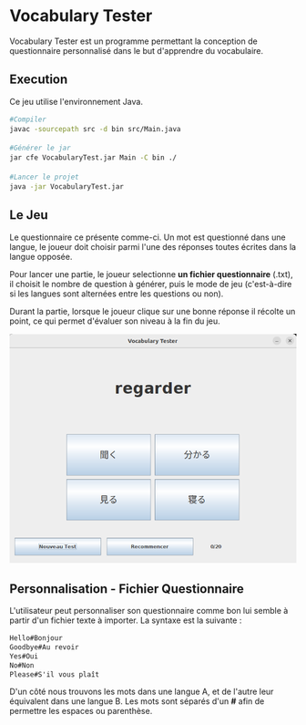 # Vocabulary Tester

Vocabulary Tester est un programme permettant la conception de questionnaire personnalisé dans le but d'apprendre du vocabulaire.

## Execution

Ce jeu utilise l'environnement Java.

```bash
#Compiler
javac -sourcepath src -d bin src/Main.java 

#Générer le jar
jar cfe VocabularyTest.jar Main -C bin ./

#Lancer le projet
java -jar VocabularyTest.jar 
```

## Le Jeu

Le questionnaire ce présente comme-ci. Un mot est questionné dans une langue, le joueur doit choisir parmi l'une des réponses toutes écrites dans la langue opposée. 

Pour lancer une partie, le joueur selectionne **un fichier questionnaire** (.txt), il choisit le nombre de question à générer, puis le mode de jeu (c'est-à-dire si les langues sont alternées entre les questions ou non).

Durant la partie, lorsque le joueur clique sur une bonne réponse il récolte un point, ce qui permet d'évaluer son niveau à la fin du jeu.

![Capture](./img/capture.png)

## Personnalisation - Fichier Questionnaire

L'utilisateur peut personnaliser son questionnaire comme bon lui semble à partir d'un fichier texte à importer. La syntaxe est la suivante : 

```
Hello#Bonjour
Goodbye#Au revoir
Yes#Oui
No#Non
Please#S'il vous plaît
```

D'un côté nous trouvons les mots dans une langue A, et de l'autre leur équivalent dans une langue B. Les mots sont séparés d'un **#** afin de permettre les espaces ou parenthèse.

